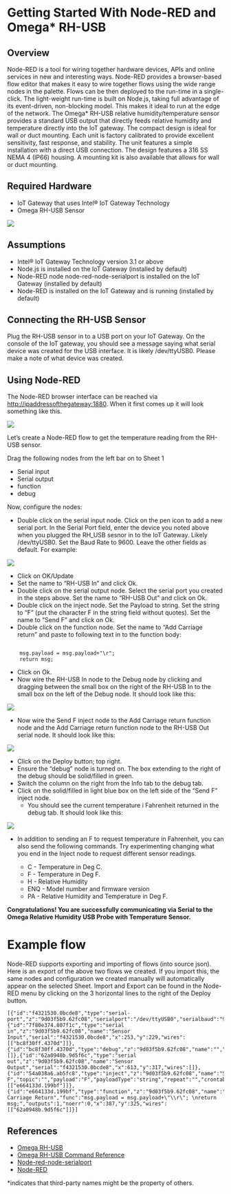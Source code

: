 # Getting Started With Node-RED and Omega* RH-USB #
<cr>

## Overview ##
Node-RED is a tool for wiring together hardware devices, APIs and online services in new and interesting ways. Node-RED provides a browser-based flow editor that makes it easy to wire together flows using the wide range nodes in the palette. Flows can be then deployed to the run-time in a single-click. The light-weight run-time is built on Node.js, taking full advantage of its event-driven, non-blocking model. This makes it ideal to run at the edge of the network. The Omega* RH-USB relative humidity/temperature sensor provides a standard USB output that directly feeds
relative humidity and temperature directly into the IoT gateway. The compact design is ideal for wall or duct mounting. Each unit is factory calibrated to provide excellent sensitivity, fast response, and stability. The unit features a simple installation with a direct USB
connection. The design features a 316 SS NEMA 4 (IP66) housing. A mounting kit is also available that allows for wall or duct mounting.

## Required Hardware ##
-   IoT Gateway that uses Intel® IoT Gateway Technology
-   Omega RH-USB Sensor

![](images/image1.png)

## Assumptions ##
-   Intel® IoT Gateway Technology version 3.1 or above
-   Node.js is installed on the IoT Gateway (installed by default)
-   Node-RED node node-red-node-serialport is installed on the IoT Gateway (installed by default)
-   Node-RED is installed on the IoT Gateway and is running (installed by default)

## Connecting the RH-USB Sensor ##
Plug the RH-USB sensor in to a USB port on your IoT Gateway. On the console of the IoT gateway, you should see a message saying what serial
device was created for the USB interface. It is likely /dev/ttyUSB0.
Please make a note of what device was created.

## Using Node-RED ##
The Node-RED browser interface can be reached via
<http://ipaddressofthegateway:1880>. When it first comes up it will look
something like this.

![](images/image2.png)

Let’s create a Node-RED flow to get the temperature reading from the RH-USB sensor.

Drag the following nodes from the left bar on to Sheet 1

-   Serial input
-   Serial output
-   function
-   debug

Now, configure the nodes:

-   Double click on the serial input node. Click on the pen icon to add a new serial port. In the Serial Port field, enter the device you noted above when you plugged the RH_USB sesnor in to the IoT Gateway. Likely /dev/ttyUSB0. Set the Baud Rate to 9600. Leave the other fields as default. For example:

![](images/image3.png)

-   Click on OK/Update
-   Set the name to “RH-USB In” and click Ok.
-   Double click on the serial output node. Select the serial port you created in the steps above. Set the name to “RH-USB Out” and click on Ok.
-   Double click on the inject node. Set the Payload to string. Set the string to “F” (put the character F in the string field without quotes). Set the name to “Send F” and click on Ok.
-   Double click on the function node. Set the name to “Add Carriage return” and paste to following text in to the function body:

```

    msg.payload = msg.payload+"\r";
    return msg;
```

-   Click on Ok.
-   Now wire the RH-USB In node to the Debug node by clicking and dragging between the small box on the right of the RH-USB In to the small box on the left of the Debug node. It should look like this:

![](images/image4.png)

-   Now wire the Send F inject node to the Add Carriage return function node and the Add Carriage return function node to the RH-USB Out serial node. It should look like this:

![](images/image5.png)

-   Click on the Deploy button; top right.
-   Ensure the “debug” node is turned on. The box extending to the right of the debug should be solid/filled in green.
-   Switch the column on the right from the Info tab to the debug tab.
-   Click on the solid/filled in light blue box on the left side of the “Send F” inject node.
    -   You should see the current temperature i Fahrenheit returned in the debug tab. It should look like this:

![](images/image6.png)

-   In addition to sending an F to request temperature in Fahrenheit, you can also send the following commands. Try experimenting changing what you end in the Inject node to request different sensor readings.

    -   C - Temperature in Deg C.
    -   F - Temperature in Deg F.
    -   H - Relative Humidity
    -   ENQ - Model number and firmware version
    -   PA - Relative Humidity and Temperature in Deg F.

**Congratulations! You are successfully communicating via Serial to the Omega Relative Humidity USB Probe with Temperature Sensor.**

Example flow
============

Node-RED supports exporting and importing of flows (into source json).
Here is an export of the above two flows we created. If you import this,
the same nodes and configuration we created manually will automatically
appear on the selected Sheet. Import and Export can be found in the
Node-RED menu by clicking on the 3 horizontal lines to the right of the
Deploy button.

    [{"id":"f4321530.0bcde8","type":"serial-port","z":"9d03f5b9.62fc08","serialport":"/dev/ttyUSB0","serialbaud":"9600","databits":"8","parity":"none","stopbits":"1","newline":"\\n","bin":"false","out":"char","addchar":false},{"id":"7f80e374.807f1c","type":"serial in","z":"9d03f5b9.62fc08","name":"Sensor Input","serial":"f4321530.0bcde8","x":253,"y":229,"wires":[["bc8f30ff.4370d"]]},{"id":"bc8f30ff.4370d","type":"debug","z":"9d03f5b9.62fc08","name":"","active":true,"console":"false","complete":"true","x":489,"y":246,"wires":[]},{"id":"62a0948b.9d5f6c","type":"serial out","z":"9d03f5b9.62fc08","name":"Sensor Output","serial":"f4321530.0bcde8","x":613,"y":317,"wires":[]},{"id":"54a038a6.ab5fc8","type":"inject","z":"9d03f5b9.62fc08","name":"Send F","topic":"","payload":"F","payloadType":"string","repeat":"","crontab":"","once":false,"x":192,"y":324,"wires":[["e664133d.199bf"]]},{"id":"e664133d.199bf","type":"function","z":"9d03f5b9.62fc08","name":"Add Carriage Return","func":"msg.payload = msg.payload+\"\\r\"; \nreturn msg;","outputs":1,"noerr":0,"x":387,"y":325,"wires":[["62a0948b.9d5f6c"]]}]


## References ##
-   [Omega RH-USB](http://www.omega.com/pptst/RH-USB.html)
-   [Omega RH-USB Command Reference](ftp://ftp.omega.com/public/DASGroup/products/RH-USB/RH_USB%20Command%20Reference.pdf)
-   [Node-red-node-serialport](http://flows.nodered.org/node/node-red-node-serialport)
-   [Node-RED](http://nodered.org/)

*indicates that third-party names might be the property of others.


